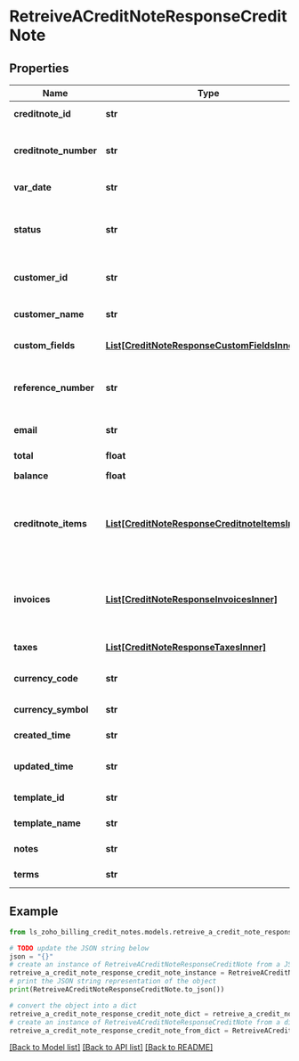 # RetreiveACreditNoteResponseCreditNote


## Properties

Name | Type | Description | Notes
------------ | ------------- | ------------- | -------------
**creditnote_id** | **str** | Unique ID of the credit note generated by the server. | [optional] 
**creditnote_number** | **str** | Unique number generated (starts with CN) which will be displayed in the interface and credit notes. | [optional] 
**var_date** | **str** | The date on which credit note is raised. | [optional] 
**status** | **str** | Status of the credit note. This can be &lt;code&gt;open&lt;/code&gt;, &lt;code&gt;closed&lt;/code&gt; or &lt;code&gt;void&lt;/code&gt;. | [optional] 
**customer_id** | **str** | Customer ID of the customer for whom the credit note is raised. | [optional] 
**customer_name** | **str** | Name of the customer to whom the credit note is raised. | [optional] 
**custom_fields** | [**List[CreditNoteResponseCustomFieldsInner]**](CreditNoteResponseCustomFieldsInner.md) | Additional fields for the Credit-Notes. | [optional] 
**reference_number** | **str** | Reference number generated for the payment. A string of your choice can also be used as the reference number. | [optional] 
**email** | **str** | Email address of the customer. | [optional] 
**total** | **float** | Total credits raised in this credit note. | [optional] 
**balance** | **float** | The unapplied credits. | [optional] 
**creditnote_items** | [**List[CreditNoteResponseCreditnoteItemsInner]**](CreditNoteResponseCreditnoteItemsInner.md) | List of items involved in the credit note. This contains &lt;code&gt;item_id&lt;/code&gt;, &lt;code&gt;description&lt;/code&gt;, &lt;code&gt;quantity&lt;/code&gt;, &lt;code&gt;price&lt;/code&gt; and &lt;code&gt;item_total&lt;/code&gt;. | [optional] 
**invoices** | [**List[CreditNoteResponseInvoicesInner]**](CreditNoteResponseInvoicesInner.md) | List of invoices for which the credit note has been raised. This contains &lt;code&gt;invoice_id&lt;/code&gt; and &lt;code&gt;amount&lt;/code&gt;. | [optional] 
**taxes** | [**List[CreditNoteResponseTaxesInner]**](CreditNoteResponseTaxesInner.md) | Taxes associated wit the subscription. | [optional] 
**currency_code** | **str** | Customer&#39;s currency code. This currency code is used in credit notes. | [optional] 
**currency_symbol** | **str** | Customer&#39;s currency symbol. | [optional] 
**created_time** | **str** | Time at which the credit note was created. | [optional] 
**updated_time** | **str** | Time at which the credit note details were last updated. | [optional] 
**template_id** | **str** | Unique ID of the creditnote template | [optional] 
**template_name** | **str** | Name of the default template of the creditnote. | [optional] 
**notes** | **str** | A short note for the credit note. | [optional] 
**terms** | **str** | Terms &amp; condition to be displayed in the credit note. | [optional] 

## Example

```python
from ls_zoho_billing_credit_notes.models.retreive_a_credit_note_response_credit_note import RetreiveACreditNoteResponseCreditNote

# TODO update the JSON string below
json = "{}"
# create an instance of RetreiveACreditNoteResponseCreditNote from a JSON string
retreive_a_credit_note_response_credit_note_instance = RetreiveACreditNoteResponseCreditNote.from_json(json)
# print the JSON string representation of the object
print(RetreiveACreditNoteResponseCreditNote.to_json())

# convert the object into a dict
retreive_a_credit_note_response_credit_note_dict = retreive_a_credit_note_response_credit_note_instance.to_dict()
# create an instance of RetreiveACreditNoteResponseCreditNote from a dict
retreive_a_credit_note_response_credit_note_from_dict = RetreiveACreditNoteResponseCreditNote.from_dict(retreive_a_credit_note_response_credit_note_dict)
```
[[Back to Model list]](../README.md#documentation-for-models) [[Back to API list]](../README.md#documentation-for-api-endpoints) [[Back to README]](../README.md)


